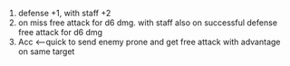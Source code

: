 1. defense +1, with staff +2
2. on miss free attack for d6 dmg. with staff also on successful defense free attack for d6 dmg
3. Acc <--quick to send enemy prone and get free attack with advantage on same target